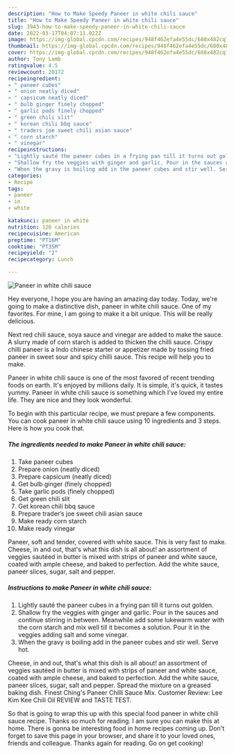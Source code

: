 ```yaml
---
description: "How to Make Speedy Paneer in white chili sauce"
title: "How to Make Speedy Paneer in white chili sauce"
slug: 3943-how-to-make-speedy-paneer-in-white-chili-sauce
date: 2022-03-17T04:07:11.022Z
image: https://img-global.cpcdn.com/recipes/948f462efa4e55dc/680x482cq70/paneer-in-white-chili-sauce-recipe-main-photo.jpg
thumbnail: https://img-global.cpcdn.com/recipes/948f462efa4e55dc/680x482cq70/paneer-in-white-chili-sauce-recipe-main-photo.jpg
cover: https://img-global.cpcdn.com/recipes/948f462efa4e55dc/680x482cq70/paneer-in-white-chili-sauce-recipe-main-photo.jpg
author: Tony Lamb
ratingvalue: 4.5
reviewcount: 20172
recipeingredient:
- " paneer cubes"
- " onion neatly diced"
- " capsicum neatly diced"
- " bulb ginger finely chopped"
- " garlic pods finely chopped"
- " green chili slit"
- " korean chili bbq sauce"
- " traders joe sweet chili asian sauce"
- " corn starch"
- " vinegar"
recipeinstructions:
- "Lightly sauté the paneer cubes in a frying pan till it turns out golden."
- "Shallow fry the veggies with ginger and garlic. Pour in the sauces and continue stirring in between. Meanwhile add some lukewarm water with the corn starch and mix well till it becomes a solution. Pour it in the veggies adding salt and some vinegar."
- "When the gravy is boiling add in the paneer cubes and stir well. Serve hot."
categories:
- Recipe
tags:
- paneer
- in
- white

katakunci: paneer in white 
nutrition: 126 calories
recipecuisine: American
preptime: "PT16M"
cooktime: "PT35M"
recipeyield: "2"
recipecategory: Lunch

---
```



![Paneer in white chili sauce](https://img-global.cpcdn.com/recipes/948f462efa4e55dc/680x482cq70/paneer-in-white-chili-sauce-recipe-main-photo.jpg)

Hey everyone, I hope you are having an amazing day today. Today, we're going to make a distinctive dish, paneer in white chili sauce. One of my favorites. For mine, I am going to make it a bit unique. This will be really delicious.

Next red chili sauce, soya sauce and vinegar are added to make the sauce. A slurry made of corn starch is added to thicken the chilli sauce. Crispy chilli paneer is a Indo chinese starter or appetizer made by tossing fried paneer in sweet sour and spicy chilli sauce. This recipe will help you to make.

Paneer in white chili sauce is one of the most favored of recent trending foods on earth. It's enjoyed by millions daily. It is simple, it's quick, it tastes yummy. Paneer in white chili sauce is something which I've loved my entire life. They are nice and they look wonderful.


To begin with this particular recipe, we must prepare a few components. You can cook paneer in white chili sauce using 10 ingredients and 3 steps. Here is how you cook that.

<!--inarticleads1-->

##### The ingredients needed to make Paneer in white chili sauce:

1. Take  paneer cubes
1. Prepare  onion (neatly diced)
1. Prepare  capsicum (neatly diced)
1. Get  bulb ginger (finely chopped)
1. Take  garlic pods (finely chopped)
1. Get  green chili slit
1. Get  korean chili bbq sauce
1. Prepare  trader’s joe sweet chili asian sauce
1. Make ready  corn starch
1. Make ready  vinegar


Paneer, soft and tender, covered with white sauce. This is very fast to make. Cheese, in and out, that&#39;s what this dish is all about! an assortment of veggies sautéed in butter is mixed with strips of paneer and white sauce, coated with ample cheese, and baked to perfection. Add the white sauce, paneer slices, sugar, salt and pepper. 

<!--inarticleads2-->

##### Instructions to make Paneer in white chili sauce:

1. Lightly sauté the paneer cubes in a frying pan till it turns out golden.
1. Shallow fry the veggies with ginger and garlic. Pour in the sauces and continue stirring in between. Meanwhile add some lukewarm water with the corn starch and mix well till it becomes a solution. Pour it in the veggies adding salt and some vinegar.
1. When the gravy is boiling add in the paneer cubes and stir well. Serve hot.


Cheese, in and out, that&#39;s what this dish is all about! an assortment of veggies sautéed in butter is mixed with strips of paneer and white sauce, coated with ample cheese, and baked to perfection. Add the white sauce, paneer slices, sugar, salt and pepper. Spread the mixture on a greased baking dish. Finest Ching&#39;s Paneer Chilli Sauce Mix. Customer Review: Lee Kim Kee Chili Oil REVIEW and TASTE TEST. 

So that is going to wrap this up with this special food paneer in white chili sauce recipe. Thanks so much for reading. I am sure you can make this at home. There is gonna be interesting food in home recipes coming up. Don't forget to save this page in your browser, and share it to your loved ones, friends and colleague. Thanks again for reading. Go on get cooking!

